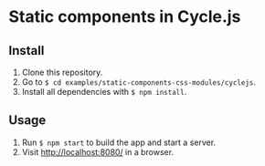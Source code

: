 # Static components in Cycle.js

## Install

1. Clone this repository.
2. Go to `$ cd examples/static-components-css-modules/cyclejs`.
3. Install all dependencies with `$ npm install`.

## Usage

1. Run `$ npm start` to build the app and start a server.
2. Visit [http://localhost:8080/](http://localhost:8080/) in a browser.

